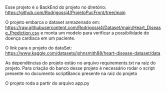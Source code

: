 Esse projeto é o BackEnd do projeto no diretório:
  https://github.com/Rodrigossj4/ProjetoPucFront/tree/main

O projeto embarca o dataset armazenado em: https://raw.githubusercontent.com/Rodrigossj4/Dataset/main/Heart_Disease_Prediction.csv
e monta um modelo para verificar a possibilidade de doença cardíaca em um paciente.

O link para o projeto do dataSet: https://www.kaggle.com/datasets/johnsmith88/heart-disease-dataset/data

As dependências do projeto estão no arquivo requirements.txt na raíz do projeto.
Para criação do banco desse projeto é necessário rodar o script presente no documento scriptBanco presente na raiz do projeto

O projeto roda a partir do arquivo app.py
